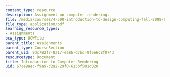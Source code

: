 ```yaml
---
content_type: resource
description: Assignment on computer rendering.
file: /media/courses/4-500-introduction-to-design-computing-fall-2008/67ce9aecf9a9c2a229f0615bf501d020_assn4.pdf
file_type: application/pdf
learning_resource_types:
- Assignments
ocw_type: OCWFile
parent_title: Assignments
parent_type: CourseSection
parent_uid: 9dc782f7-8a17-ea8b-d7bc-9f6e6c8f0743
resourcetype: Document
title: Introduction to Computer Rendering
uid: 67ce9aec-f9a9-c2a2-29f0-615bf501d020
---
```

